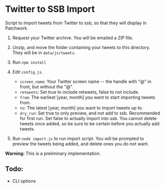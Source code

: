 # Twitter to SSB Import 

Script to import tweets from Twitter to ssb, so that they will display in Patchwork.

1. Request your Twitter archive. You will be emailed a ZIP file.

2. Unzip, and move the folder containing your tweets to this directory. They will be in `data/js/tweets`.

3. Run `npm install`

4. Edit `config.js`. 
    - `screen_name`: Your Twitter screen name -- the handle with "@" in front, but without the "@".
    - `retweets`: Set true to include retweets, false to not include.
    - `from`: The earliest [year, month] you want to start importing tweets from.
    - `to`: The latest [year, month] you want to import tweets up to.
    - `dry_run`: Set true to only preview, and not add to ssb. Recommended for first run. Set false to actually import into ssb. You cannot delete tweets once added, so be sure to be certain before you actually add tweets. 
    
5. Run `node import.js` to run import script. You will be prompted to preview the tweets being added, and delete ones you do not want. 

**Warning:** This is a preliminary implementation. 

## Todo: 

- CLI options
